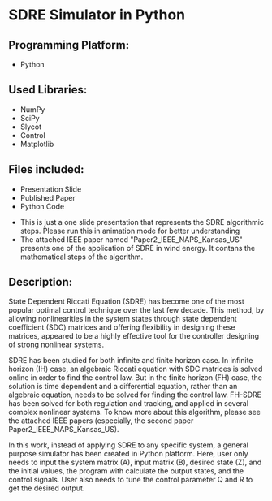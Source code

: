 # SDRE Simulator in Python



## Programming Platform:
* Python

## Used Libraries:
* NumPy 
* SciPy 
* Slycot 
* Control 
* Matplotlib

## Files included:
* Presentation Slide
* Published Paper
* Python Code



- This is just a one slide presentation that represents the SDRE algorithmic steps. Please run this in animation mode for better understanding 
- The attached IEEE paper named "Paper2_IEEE_NAPS_Kansas_US" presents one of the application of SDRE in wind energy. It contans the mathematical steps of the algorithm.  


## Description:

State Dependent Riccati Equation (SDRE) has become one of the most popular optimal control technique over the last few decade. This method, by allowing nonlinearities in the system states through state dependent coefficient (SDC) matrices and offering flexibility in designing these matrices, appeared to be a highly effective tool for the controller designing of strong nonlinear systems.

SDRE has been studied for both infinite and finite horizon case. In infinite horizon (IH) case, an algebraic Riccati equation with SDC matrices is solved online in order to find the control law. But in the finite horizon (FH) case, the solution is time dependent and a differential equation, rather than an algebraic equation, needs to be solved for finding the control law. FH-SDRE has been solved for both regulation and tracking, and applied in several complex nonlinear systems. To know more about this algorithm, please see the attached IEEE papers (especially, the second paper Paper2_IEEE_NAPS_Kansas_US).


In this work, instead of applying SDRE to any specific system, a general purpose simulator has been created in Python platform. Here, user only needs to input the system matrix (A), input matrix (B), desired state (Z), and the initial values, the program with calculate the output states, and the control signals. User also needs to tune the control parameter Q and R to get the desired output.




